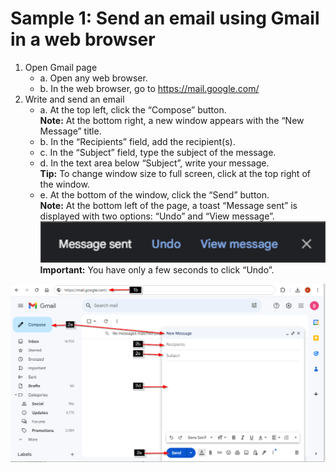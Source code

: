 # Sample 1: Send an email using Gmail in a web browser

1. Open Gmail page 
   - a. Open any web browser. 
   - b. In the web browser, go to <https://mail.google.com/>
2. Write and send an email
   - a. At the top left, click the “Compose” button.  
   **Note:** At the bottom right, a new window appears with the “New Message” title.
   - b. In the “Recipients” field, add the recipient(s).
   - c. In the “Subject” field, type the subject of the message.
   - d. In the text area below “Subject”, write your message.  
   **Tip:** To change window size to full screen, click   at the top right of the window.
   - e. At the bottom of the window, click the “Send” button.  
   **Note:** At the bottom left of the page, a toast “Message sent” is displayed with two options: “Undo” and “View message”.
   ![Image with an "Undo" option](img_undo.png)  
   **Important:** You have only a few seconds to click “Undo”.

![Image with steps](img_steps.png)